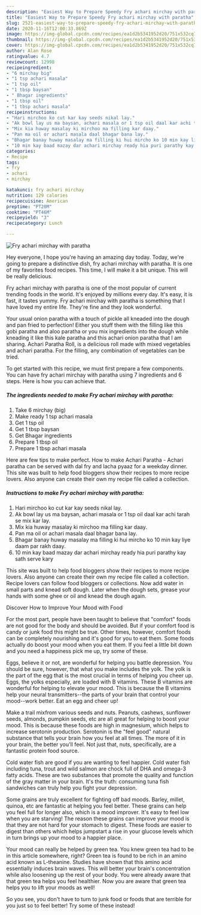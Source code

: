 ```yaml
---
description: "Easiest Way to Prepare Speedy Fry achari mirchay with paratha"
title: "Easiest Way to Prepare Speedy Fry achari mirchay with paratha"
slug: 2521-easiest-way-to-prepare-speedy-fry-achari-mirchay-with-paratha
date: 2020-11-16T12:00:33.869Z
image: https://img-global.cpcdn.com/recipes/ea1d2b5341952d20/751x532cq70/fry-achari-mirchay-with-paratha-recipe-main-photo.jpg
thumbnail: https://img-global.cpcdn.com/recipes/ea1d2b5341952d20/751x532cq70/fry-achari-mirchay-with-paratha-recipe-main-photo.jpg
cover: https://img-global.cpcdn.com/recipes/ea1d2b5341952d20/751x532cq70/fry-achari-mirchay-with-paratha-recipe-main-photo.jpg
author: Alan Rose
ratingvalue: 4.7
reviewcount: 12998
recipeingredient:
- "6 mirchay big"
- "1 tsp achari masala"
- "1 tsp oil"
- "1 tbsp baysan"
- " Bhagar ingredients"
- "1 tbsp oil"
- "1 tbsp achari masala"
recipeinstructions:
- "Hari mirchoo ko cut kar kay seeds nikal lay."
- "Ak bowl lay us ma baysan, achari masala or 1 tsp oil daal kar achi tarah se mix kar lay."
- "Mix kia huway masalay ki mirchoo ma filling kar daay."
- "Pan ma oil or achari masala daal bhagar bana lay."
- "Bhagar banay huway masalay ma filling ki hui mircho ko 10 min kay liye daam par rakh daay."
- "10 min kay baad mazay dar achari mirchay ready hia puri parathy kay sath serve kary"
categories:
- Recipe
tags:
- fry
- achari
- mirchay

katakunci: fry achari mirchay 
nutrition: 129 calories
recipecuisine: American
preptime: "PT20M"
cooktime: "PT46M"
recipeyield: "3"
recipecategory: Lunch

---
```



![Fry achari mirchay with paratha](https://img-global.cpcdn.com/recipes/ea1d2b5341952d20/751x532cq70/fry-achari-mirchay-with-paratha-recipe-main-photo.jpg)

Hey everyone, I hope you're having an amazing day today. Today, we're going to prepare a distinctive dish, fry achari mirchay with paratha. It is one of my favorites food recipes. This time, I will make it a bit unique. This will be really delicious.

Fry achari mirchay with paratha is one of the most popular of current trending foods in the world. It's enjoyed by millions every day. It's easy, it is fast, it tastes yummy. Fry achari mirchay with paratha is something that I have loved my entire life. They're fine and they look wonderful.

Your usual onion paratha with a touch of pickle all kneaded into the dough and pan fried to perfection! Either you stuff them with the filling like this gobi paratha and aloo paratha or you mix ingredients into the dough while kneading it like this kale paratha and this achari onion paratha that I am sharing. Achari Paratha Roll, is a delicious roll made with mixed vegetables and achari paratha. For the filling, any combination of vegetables can be tried.


To get started with this recipe, we must first prepare a few components. You can have fry achari mirchay with paratha using 7 ingredients and 6 steps. Here is how you can achieve that.

<!--inarticleads1-->

##### The ingredients needed to make Fry achari mirchay with paratha:

1. Take 6 mirchay (big)
1. Make ready 1 tsp achari masala
1. Get 1 tsp oil
1. Get 1 tbsp baysan
1. Get  Bhagar ingredients
1. Prepare 1 tbsp oil
1. Prepare 1 tbsp achari masala


Here are few tips to make perfect. How to make Achari Paratha - Achari paratha can be served with dal fry and lacha pyaaz for a weekday dinner. This site was built to help food bloggers show their recipes to more recipe lovers. Also anyone can create their own my recipe file called a collection. 

<!--inarticleads2-->

##### Instructions to make Fry achari mirchay with paratha:

1. Hari mirchoo ko cut kar kay seeds nikal lay.
1. Ak bowl lay us ma baysan, achari masala or 1 tsp oil daal kar achi tarah se mix kar lay.
1. Mix kia huway masalay ki mirchoo ma filling kar daay.
1. Pan ma oil or achari masala daal bhagar bana lay.
1. Bhagar banay huway masalay ma filling ki hui mircho ko 10 min kay liye daam par rakh daay.
1. 10 min kay baad mazay dar achari mirchay ready hia puri parathy kay sath serve kary


This site was built to help food bloggers show their recipes to more recipe lovers. Also anyone can create their own my recipe file called a collection. Recipe lovers can follow food bloggers or collections. Now add water in small parts and knead soft dough. Later when the dough sets, grease your hands with some ghee or oil and knead the dough again. 

Discover How to Improve Your Mood with Food


For the most part, people have been taught to believe that "comfort" foods are not good for the body and should be avoided. But if your comfort food is candy or junk food this might be true. Other times, however, comfort foods can be completely nourishing and it's good for you to eat them. Some foods actually do boost your mood when you eat them. If you feel a little bit down and you need a happiness pick me up, try some of these.

Eggs, believe it or not, are wonderful for helping you battle depression. You should be sure, however, that what you make includes the yolk. The yolk is the part of the egg that is the most crucial in terms of helping you cheer up. Eggs, the yolks especially, are loaded with B vitamins. These B vitamins are wonderful for helping to elevate your mood. This is because the B vitamins help your neural transmitters--the parts of your brain that control your mood--work better. Eat an egg and cheer up!

Make a trail mixfrom various seeds and nuts. Peanuts, cashews, sunflower seeds, almonds, pumpkin seeds, etc are all great for helping to boost your mood. This is because these foods are high in magnesium, which helps to increase serotonin production. Serotonin is the "feel good" natural substance that tells your brain how you feel at all times. The more of it in your brain, the better you'll feel. Not just that, nuts, specifically, are a fantastic protein food source.

Cold water fish are good if you are wanting to feel happier. Cold water fish including tuna, trout and wild salmon are chock full of DHA and omega-3 fatty acids. These are two substances that promote the quality and function of the gray matter in your brain. It's the truth: consuming tuna fish sandwiches can truly help you fight your depression. 

Some grains are truly excellent for fighting off bad moods. Barley, millet, quinoa, etc are fantastic at helping you feel better. These grains can help you feel full for longer also, which is a mood improver. It's easy to feel low when you are starving! The reason these grains can improve your mood is that they are not hard for your stomach to digest. These foods are easier to digest than others which helps jumpstart a rise in your glucose levels which in turn brings up your mood to a happier place.

Your mood can really be helped by green tea. You knew green tea had to be in this article somewhere, right? Green tea is found to be rich in an amino acid known as L-theanine. Studies have shown that this amino acid essentially induces brain waves. This will better your brain's concentration while also loosening up the rest of your body. You were already aware that that green tea helps you feel healthier. Now you are aware that green tea helps you to lift your moods as well!

So you see, you don't have to turn to junk food or foods that are terrible for you just so to feel better! Try some of these instead!

